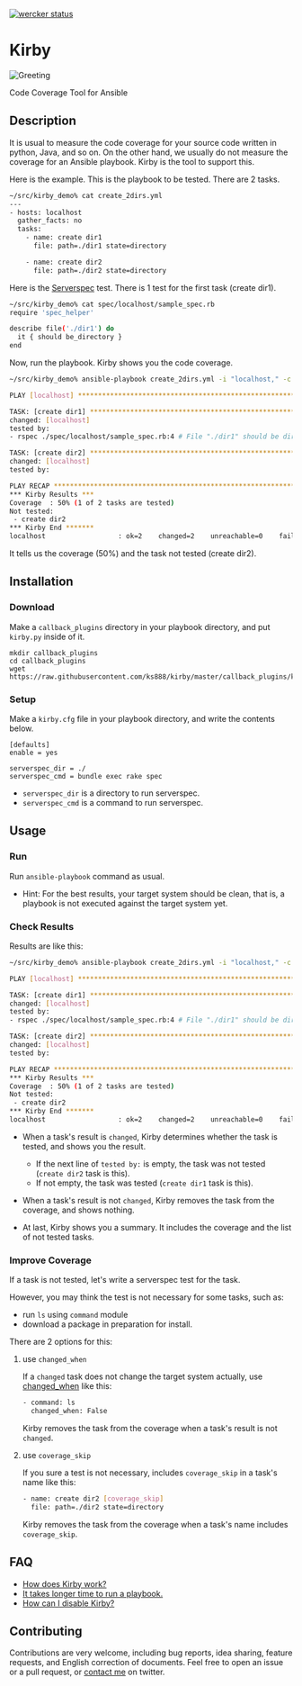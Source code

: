 [![wercker status](https://app.wercker.com/status/aee56ee616161469fb8e0f50fb4a6047/s/master "wercker status")](https://app.wercker.com/project/bykey/aee56ee616161469fb8e0f50fb4a6047)

# Kirby

![Greeting](http://i.imgur.com/0QkGgYC.png)

Code Coverage Tool for Ansible

## Description

It is usual to measure the code coverage for your source code written in python, Java, and so on. On the other hand, we usually do not measure the coverage for an Ansible playbook. Kirby is the tool to support this.

Here is the example. This is the playbook to be tested. There are 2 tasks.

```bash
~/src/kirby_demo% cat create_2dirs.yml
---
- hosts: localhost
  gather_facts: no
  tasks:
    - name: create dir1
      file: path=./dir1 state=directory

    - name: create dir2
      file: path=./dir2 state=directory
```

Here is the [Serverspec](http://serverspec.org/) test. There is 1 test for the first task (create dir1).

```bash
~/src/kirby_demo% cat spec/localhost/sample_spec.rb 
require 'spec_helper'

describe file('./dir1') do
  it { should be_directory }
end
```

Now, run the playbook. Kirby shows you the code coverage.

```bash
~/src/kirby_demo% ansible-playbook create_2dirs.yml -i "localhost," -c local

PLAY [localhost] ************************************************************** 

TASK: [create dir1] *********************************************************** 
changed: [localhost]
tested by: 
- rspec ./spec/localhost/sample_spec.rb:4 # File "./dir1" should be directory

TASK: [create dir2] *********************************************************** 
changed: [localhost]
tested by: 

PLAY RECAP ******************************************************************** 
*** Kirby Results ***
Coverage  : 50% (1 of 2 tasks are tested)
Not tested:
 - create dir2
*** Kirby End *******
localhost                  : ok=2    changed=2    unreachable=0    failed=0   
```

It tells us the coverage (50%) and the task not tested (create dir2).

## Installation

### Download

Make a `callback_plugins` directory in your playbook directory, and put `kirby.py` inside of it.

```
mkdir callback_plugins
cd callback_plugins
wget https://raw.githubusercontent.com/ks888/kirby/master/callback_plugins/kirby.py
```

### Setup

Make a `kirby.cfg` file in your playbook directory, and write the contents below.

```
[defaults]
enable = yes

serverspec_dir = ./
serverspec_cmd = bundle exec rake spec
```

* `serverspec_dir` is a directory to run serverspec.
* `serverspec_cmd` is a command to run serverspec.

## Usage

### Run

Run `ansible-playbook` command as usual.

* Hint: For the best results, your target system should be clean, that is, a playbook is not executed against the target system yet.

### Check Results

Results are like this:

```bash
~/src/kirby_demo% ansible-playbook create_2dirs.yml -i "localhost," -c local

PLAY [localhost] ************************************************************** 

TASK: [create dir1] *********************************************************** 
changed: [localhost]
tested by: 
- rspec ./spec/localhost/sample_spec.rb:4 # File "./dir1" should be directory

TASK: [create dir2] *********************************************************** 
changed: [localhost]
tested by: 

PLAY RECAP ******************************************************************** 
*** Kirby Results ***
Coverage  : 50% (1 of 2 tasks are tested)
Not tested:
 - create dir2
*** Kirby End *******
localhost                  : ok=2    changed=2    unreachable=0    failed=0   
```

* When a task's result is `changed`, Kirby determines whether the task is tested, and shows you the result.
    * If the next line of `tested by:` is empty, the task was not tested (`create dir2` task is this).
    * If not empty, the task was tested (`create dir1` task is this).

* When a task's result is not `changed`, Kirby removes the task from the coverage, and shows nothing.

* At last, Kirby shows you a summary. It includes the coverage and the list of not tested tasks.

### Improve Coverage

If a task is not tested, let's write a serverspec test for the task.

However, you may think the test is not necessary for some tasks, such as:

* run `ls` using `command` module
* download a package in preparation for install.

There are 2 options for this:

1. use `changed_when`

    If a `changed` task does not change the target system actually, use [changed_when](http://docs.ansible.com/ansible/playbooks_error_handling.html#overriding-the-changed-result) like this:

    ```bash
    - command: ls
      changed_when: False
    ```

    Kirby removes the task from the coverage when a task's result is not `changed`.

2. use `coverage_skip`

    If you sure a test is not necessary, includes `coverage_skip` in a task's name like this:

    ```bash
    - name: create dir2 [coverage_skip]
      file: path=./dir2 state=directory
    ```

    Kirby removes the task from the coverage when a task's name includes `coverage_skip`.

## FAQ

* [How does Kirby work?](https://github.com/ks888/kirby/blob/master/FAQ.md#work)
* [It takes longer time to run a playbook.](https://github.com/ks888/kirby/blob/master/FAQ.md#slow)
* [How can I disable Kirby?](https://github.com/ks888/kirby/blob/master/FAQ.md#disable)

## Contributing

Contributions are very welcome, including bug reports, idea sharing, feature requests, and English correction of documents. Feel free to open an issue or a pull request, or [contact me](https://twitter.com/ks888sk) on twitter.
